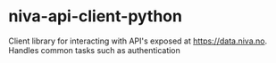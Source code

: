 # niva-api-client-python
Client library for interacting with API's exposed at https://data.niva.no. Handles common tasks such as authentication
